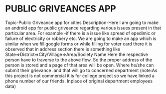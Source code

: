 # PUBLIC GRIVEANCES APP
Topic-Public Griveance app for cities
Description-Here I am going to make an android app for public griveance regarding various issues present in that particular area.
For example -if there is a issue like spread of epedimic or failure of electricity or robbery etc. 
We are going to make an app which is similar when we fill google forms or while filling for voter card there it is observed that in address section there is  something like 
State=>District=>City/Village=>Area/Society Name
Here the respective person have to traverse to the above flow. So the proper address of the person is stored and a page of that area will be open. Where he/she can submit their grievance .and that will go to concerned department
(note:As this project is not commercial it is for college project so we have linked a phone number of our friends.
Inplace of original department employees data) 
